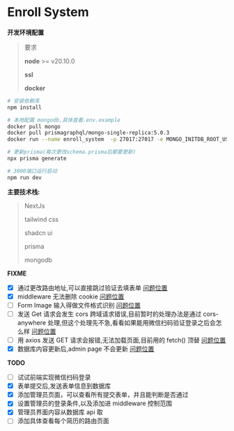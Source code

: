 # Enroll System

**开发环境配置**

> 要求
>
> **node** >= v20.10.0
>
> **ssl**
>
> **docker**

```zsh
# 安装依赖库
npm install

# 本地配置 mongodb,具体查看.env.example
docker pull mongo
docker pull prismagraphql/mongo-single-replica:5.0.3
docker run --name enroll_system  -p 27017:27017 -e MONGO_INITDB_ROOT_USERNAME="admin" -e MONGO_INITDB_ROOT_PASSWORD="123456" -d prismagraphql/mongo-single-replica:5.0.3

# 更新prisma(每次更改schema.prisma后都要更新)
npx prisma generate

# 3000端口运行启动
npm run dev
```

**主要技术栈:**

> NextJs
>
> tailwind css
>
> shadcn ui
>
> prisma
>
> mongodb

**FIXME**

-   [x] 通过更改路由地址,可以直接跳过验证去填表单 [问题位置](./components/InputWithButton.tsx)
-   [x] middleware 无法删除 cookie [问题位置](./middleware.ts)
-   [ ] Form Image 输入得做文件格式识别 [问题位置](./components/RegisterForm.tsx)
-   [ ] 发送 Get 请求会发生 cors 跨域请求错误,目前暂时的处理办法是通过 cors-anywhere 处理,但这个处理先不急,看看如果能用微信扫码验证登录之后会怎么样 [问题位置](./bin/Submit.ts)
-   [ ] 用 axios 发送 GET 请求会报错,无法加载页面,目前用的 fetch() 顶替 [问题位置](./app/admin/page.tsx)
-   [x] 数据库内容更新后,admin page 不会更新 [问题位置](./app/admin/page.tsx)

**TODO**

-   [ ] 试试前端实现微信扫码登录
-   [x] 表单提交后,发送表单信息到数据库
-   [x] 添加管理员页面，可以查看所有提交表单，并且能判断是否通过
-   [x] 设置管理员的登录条件,以及添加进 middleware 控制范围
-   [x] 管理员界面内容从数据库 api 取
-   [ ] 添加具体查看每个简历的路由页面
